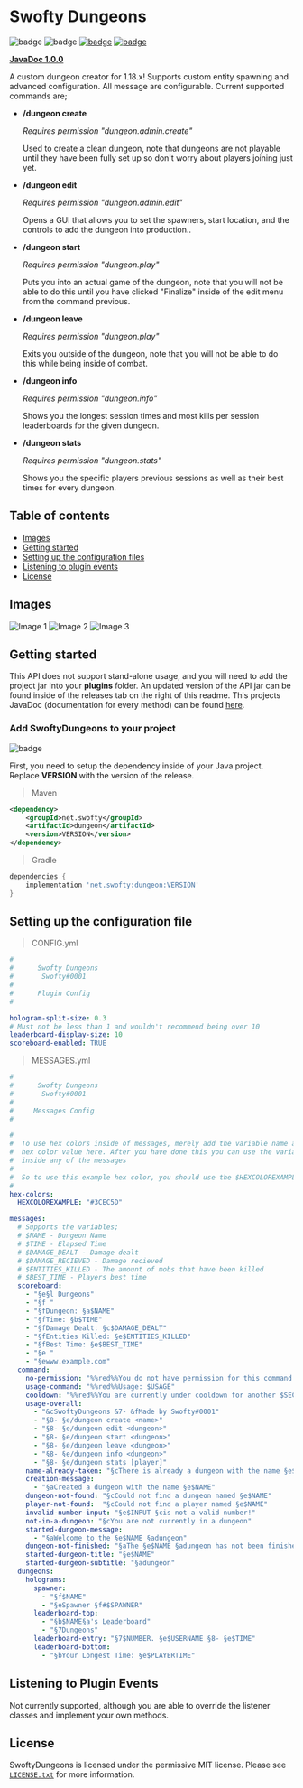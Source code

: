 # Swofty Dungeons
![badge](https://img.shields.io/github/v/release/Swofty-Developments/SwoftyDungeons)
![badge](https://img.shields.io/github/last-commit/Swofty-Developments/SwoftyDungeons)
[![badge](https://img.shields.io/discord/830345347867476000?label=discord)](https://discord.gg/atlasmc)
[![badge](https://img.shields.io/github/license/Swofty-Developments/SwoftyDungeons)](https://github.com/Swofty-Developments/SwoftyParkour/blob/master/LICENSE.txt)

**[JavaDoc 1.0.0](https://swofty-developments.github.io/SwoftyDungeons/)**

A custom dungeon creator for 1.18.x! Supports custom entity spawning and advanced configuration. All message are configurable. Current supported commands are;
- **/dungeon create <name>**

  *Requires permission "dungeon.admin.create"*

  Used to create a clean dungeon, note that dungeons are not playable until they have been fully set up so don't worry about players joining just yet.

- **/dungeon edit <dungeon>**

  *Requires permission "dungeon.admin.edit"*

  Opens a GUI that allows you to set the spawners, start location, and the controls to add the dungeon into production..

- **/dungeon start <dungeon>**

  *Requires permission "dungeon.play"*

  Puts you into an actual game of the dungeon, note that you will not be able to do this until you have clicked "Finalize" inside of the edit menu from the command previous.

- **/dungeon leave <dungeon>**

  *Requires permission "dungeon.play"*

  Exits you outside of the dungeon, note that you will not be able to do this while being inside of combat.

- **/dungeon info <dungeon>**

  *Requires permission "dungeon.info"*

  Shows you the longest session times and most kills per session leaderboards for the given dungeon.

- **/dungeon stats <player>**

  *Requires permission "dungeon.stats"*

  Shows you the specific players previous sessions as well as their best times for every dungeon.


## Table of contents

* [Images](#images)
* [Getting started](#getting-started)
* [Setting up the configuration files](#setting-up-the-configuration-file)
* [Listening to plugin events](#listening-to-plugin-events)
* [License](#license)

## Images

![Image 1](https://cdn.discordapp.com/attachments/923387135111872552/1020654212880810025/unknown.png)
![Image 2](https://cdn.discordapp.com/attachments/923387135111872552/1020654274268647466/unknown.png)
![Image 3](https://cdn.discordapp.com/attachments/923387135111872552/1020654348549759066/unknown.png)

## Getting started

This API does not support stand-alone usage, and you will need to add the project jar into your **plugins** folder. An updated version of the API jar can be found inside of the releases tab on the right of this readme. This projects JavaDoc (documentation for every method) can be found [here](https://swofty-developments.github.io/SwoftyParkour/).

### Add SwoftyDungeons to your project

![badge](https://img.shields.io/github/v/release/Swofty-Developments/SwoftyDungeons)

First, you need to setup the dependency inside of your Java project. Replace **VERSION** with the version of the release.

> Maven
```xml
<dependency>
    <groupId>net.swofty</groupId>
    <artifactId>dungeon</artifactId>
    <version>VERSION</version>
</dependency>
```

> Gradle
```gradle
dependencies {
    implementation 'net.swofty:dungeon:VERSION'
}
```

## Setting up the configuration file

> CONFIG.yml
```yaml
#
#      Swofty Dungeons
#       Swofty#0001
#
#      Plugin Config
#

hologram-split-size: 0.3
# Must not be less than 1 and wouldn't recommend being over 10
leaderboard-display-size: 10
scoreboard-enabled: TRUE
```

> MESSAGES.yml
```yaml
#
#      Swofty Dungeons
#       Swofty#0001
#
#     Messages Config
#

#
#  To use hex colors inside of messages, merely add the variable name and its
#  hex color value here. After you have done this you can use the variable
#  inside any of the messages
#
#  So to use this example hex color, you should use the $HEXCOLOREXAMPLE variable
#
hex-colors:
  HEXCOLOREXAMPLE: "#3CEC5D"

messages:
  # Supports the variables;
  # $NAME - Dungeon Name
  # $TIME - Elapsed Time
  # $DAMAGE_DEALT - Damage dealt
  # $DAMAGE_RECIEVED - Damage recieved
  # $ENTITIES_KILLED - The amount of mobs that have been killed
  # $BEST_TIME - Players best time
  scoreboard:
    - "§e§l Dungeons"
    - "§f "
    - "§fDungeon: §a$NAME"
    - "§fTime: §b$TIME"
    - "§fDamage Dealt: §c$DAMAGE_DEALT"
    - "§fEntities Killed: §e$ENTITIES_KILLED"
    - "§fBest Time: §e$BEST_TIME"
    - "§e "
    - "§ewww.example.com"
  command:
    no-permission: "%%red%%You do not have permission for this command!"
    usage-command: "%%red%%Usage: $USAGE"
    cooldown: "%%red%%You are currently under cooldown for another $SECONDS seconds"
    usage-overall:
      - "&cSwoftyDungeons &7- &fMade by Swofty#0001"
      - "§8- §e/dungeon create <name>"
      - "§8- §e/dungeon edit <dungeon>"
      - "§8- §e/dungeon start <dungeon>"
      - "§8- §e/dungeon leave <dungeon>"
      - "§8- §e/dungeon info <dungeon>"
      - "§8- §e/dungeon stats [player]"
    name-already-taken: "§cThere is already a dungeon with the name §e$NAME"
    creation-message:
      - "§aCreated a dungeon with the name §e$NAME"
    dungeon-not-found: "§cCould not find a dungeon named §e$NAME"
    player-not-found:  "§cCould not find a player named §e$NAME"
    invalid-number-input: "§e$INPUT §cis not a valid number!"
    not-in-a-dungeon: "§cYou are not currently in a dungeon"
    started-dungeon-message:
      - "§aWelcome to the §e$NAME §adungeon"
    dungeon-not-finished: "§aThe §e$NAME §adungeon has not been finished"
    started-dungeon-title: "§e$NAME"
    started-dungeon-subtitle: "§adungeon"
  dungeons:
    holograms:
      spawner:
        - "§f$NAME"
        - "§eSpawner §f#$SPAWNER"
      leaderboard-top:
        - "§b$NAME§a's Leaderboard"
        - "§7Dungeons"
      leaderboard-entry: "§7$NUMBER. §e$USERNAME §8- §e$TIME"
      leaderboard-bottom:
        - "§bYour Longest Time: §e$PLAYERTIME"
```

## Listening to Plugin Events

Not currently supported, although you are able to override the listener classes and implement your own methods.

## License
SwoftyDungeons is licensed under the permissive MIT license. Please see [`LICENSE.txt`](https://github.com/Swofty-Developments/SwoftyDungeons/blob/master/LICENSE.txt) for more information.
